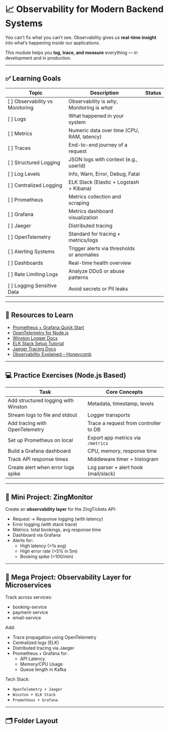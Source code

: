 # 📈 Observability for Modern Backend Systems

You can’t fix what you can’t see. Observability gives us **real-time insight** into what’s happening *inside* our applications.

This module helps you **log, trace, and measure** everything — in development and in production.

---

## ✅ Learning Goals

| Topic | Description | Status |
|-------|-------------|--------|
| [ ] Observability vs Monitoring | Observability is *why*, Monitoring is *what* |
| [ ] Logs | What happened in your system |
| [ ] Metrics | Numeric data over time (CPU, RAM, latency) |
| [ ] Traces | End-to-end journey of a request |
| [ ] Structured Logging | JSON logs with context (e.g., userId) |
| [ ] Log Levels | Info, Warn, Error, Debug, Fatal |
| [ ] Centralized Logging | ELK Stack (Elastic + Logstash + Kibana) |
| [ ] Prometheus | Metrics collection and scraping |
| [ ] Grafana | Metrics dashboard visualization |
| [ ] Jaeger | Distributed tracing |
| [ ] OpenTelemetry | Standard for tracing + metrics/logs |
| [ ] Alerting Systems | Trigger alerts via thresholds or anomalies |
| [ ] Dashboards | Real-time health overview |
| [ ] Rate Limiting Logs | Analyze DDoS or abuse patterns |
| [ ] Logging Sensitive Data | Avoid secrets or PII leaks |

---

## 📎 Resources to Learn

- [Prometheus + Grafana Quick Start](https://prometheus.io/docs/visualization/grafana/)
- [OpenTelemetry for Node.js](https://opentelemetry.io/docs/instrumentation/js/)
- [Winston Logger Docs](https://github.com/winstonjs/winston)
- [ELK Stack Setup Tutorial](https://www.elastic.co/what-is/elk-stack)
- [Jaeger Tracing Docs](https://www.jaegertracing.io/docs/1.36/)
- [Observability Explained – Honeycomb](https://www.honeycomb.io/what-is-observability)

---

## 💻 Practice Exercises (Node.js Based)

| Task | Core Concepts |
|------|----------------|
| Add structured logging with Winston | Metadata, timestamp, levels |
| Stream logs to file and stdout | Logger transports |
| Add tracing with OpenTelemetry | Trace a request from controller to DB |
| Set up Prometheus on local | Export app metrics via `/metrics` |
| Build a Grafana dashboard | CPU, memory, response time |
| Track API response times | Middleware timer + histogram |
| Create alert when error logs spike | Log parser + alert hook (mail/slack) |

---

## 🔧 Mini Project: ZingMonitor

Create an **observability layer** for the ZingTickets API:

- Request → Response logging (with latency)
- Error logging (with stack trace)
- Metrics: total bookings, avg response time
- Dashboard via Grafana
- Alerts for:
  - High latency (>1s avg)
  - High error rate (>5% in 5m)
  - Booking spike (>100/min)

---

## 🧪 Mega Project: Observability Layer for Microservices

Track across services:

- booking-service
- payment-service
- email-service

Add:

- Trace propagation using OpenTelemetry
- Centralized logs (ELK)
- Distributed tracing via Jaeger
- Prometheus + Grafana for:
  - API Latency
  - Memory/CPU Usage
  - Queue length in Kafka

Tech Stack:

- `OpenTelemetry + Jaeger`
- `Winston + ELK Stack`
- `Prometheus + Grafana`

---

## 🗂️ Folder Layout

